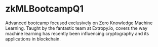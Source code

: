 # zkMLBootcampQ1
Advanced bootcamp focused exclusively on Zero Knowledge Machine Learning. Taught by the fantastic team at Extropy.io, covers the way machine learning has recently been influencing cryptography and its applications in blockchain.
